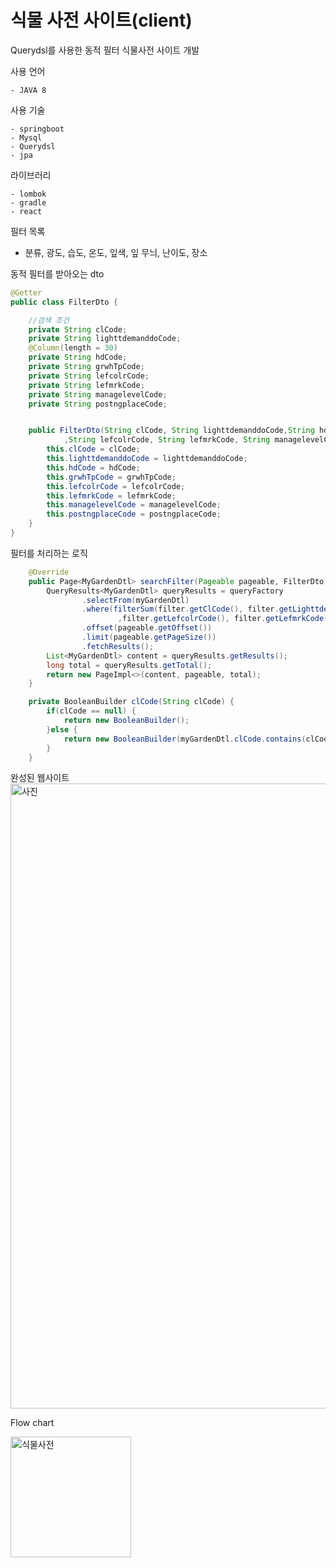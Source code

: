 # 식물 사전 사이트(client)
Querydsl를 사용한 동적 필터 식물사전 사이트 개발


사용 언어
```
- JAVA 8
```

사용 기술
```
- springboot
- Mysql
- Querydsl
- jpa
```

라이브러리
```
- lombok
- gradle
- react
```

필터 목록
- 분류, 광도, 습도, 온도, 잎색, 잎 무늬, 난이도, 장소 



동적 필터를 받아오는 dto
```java 
@Getter
public class FilterDto {

    //검색 조건
    private String clCode;
    private String lighttdemanddoCode;
    @Column(length = 30)
    private String hdCode;
    private String grwhTpCode;
    private String lefcolrCode;
    private String lefmrkCode;
    private String managelevelCode;
    private String postngplaceCode;


    public FilterDto(String clCode, String lighttdemanddoCode,String hdCode,String grwhTpCode
            ,String lefcolrCode, String lefmrkCode, String managelevelCode,String postngplaceCode) {
        this.clCode = clCode;
        this.lighttdemanddoCode = lighttdemanddoCode;
        this.hdCode = hdCode;
        this.grwhTpCode = grwhTpCode;
        this.lefcolrCode = lefcolrCode;
        this.lefmrkCode = lefmrkCode;
        this.managelevelCode = managelevelCode;
        this.postngplaceCode = postngplaceCode;
    }
}
````

필터를 처리하는 로직
```java
    @Override
    public Page<MyGardenDtl> searchFilter(Pageable pageable, FilterDto filter) {
        QueryResults<MyGardenDtl> queryResults = queryFactory
                .selectFrom(myGardenDtl)
                .where(filterSum(filter.getClCode(), filter.getLighttdemanddoCode(), filter.getHdCode(), filter.getGrwhTpCode()
                        ,filter.getLefcolrCode(), filter.getLefmrkCode(), filter.getManagelevelCode(), filter.getPostngplaceCode()))
                .offset(pageable.getOffset())
                .limit(pageable.getPageSize())
                .fetchResults();
        List<MyGardenDtl> content = queryResults.getResults();
        long total = queryResults.getTotal();
        return new PageImpl<>(content, pageable, total);
    }

    private BooleanBuilder clCode(String clCode) {
        if(clCode == null) {
            return new BooleanBuilder();
        }else {
            return new BooleanBuilder(myGardenDtl.clCode.contains(clCode));
        }
    }
```


완성된 웹사이트 
<img width="1000" alt="사진" src="https://user-images.githubusercontent.com/87289562/216971512-6f2b4181-82cc-4f53-9d23-5c4b24bafd21.png">

Flow chart

<img width="193" alt="식물사전" src="https://user-images.githubusercontent.com/87289562/217509006-48eaae35-ebfb-4587-8607-a0d8cc7e6262.PNG">
